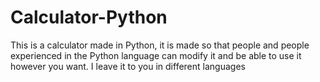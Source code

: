 # Calculator-Python
This is a calculator made in Python, it is made so that people and people experienced in the Python language can modify it and be able to use it however you want. I leave it to you in different languages
